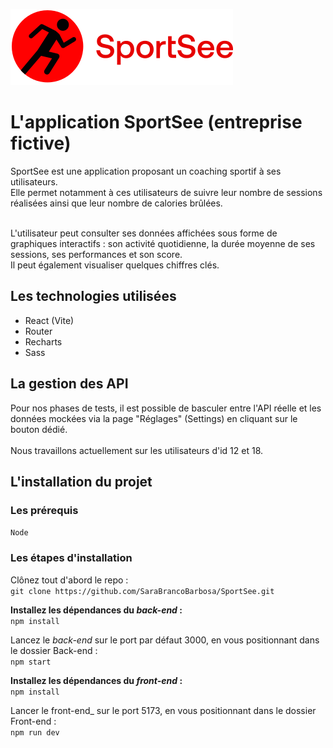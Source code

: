 ![Logo de l'application SportSee.](/Front-end/public/assets/logo/logo.svg)

# L'application SportSee (entreprise fictive)
SportSee est une application proposant un coaching sportif à ses utilisateurs.<br>
Elle permet notamment à ces utilisateurs de suivre leur nombre de sessions réalisées ainsi que leur nombre de calories brûlées.<br><br>

L'utilisateur peut consulter ses données affichées sous forme de graphiques interactifs : son activité quotidienne, la durée moyenne de ses sessions, ses performances et son score.<br>
Il peut également visualiser quelques chiffres clés.

## Les technologies utilisées
- React (Vite)
- Router
- Recharts
- Sass

## La gestion des API
Pour nos phases de tests, il est possible de basculer entre l'API réelle et les données mockées via la page "Réglages" (Settings) en cliquant sur le bouton dédié.<br><br>
Nous travaillons actuellement sur les utilisateurs d'id 12 et 18.

## L'installation du projet
### Les prérequis
`Node`

### Les étapes d'installation
Clônez tout d'abord le repo :<br>
`git clone https://github.com/SaraBrancoBarbosa/SportSee.git`

**Installez les dépendances du _back-end_ :** <br>
`npm install`

Lancez le _back-end_ sur le port par défaut 3000, en vous positionnant dans le dossier Back-end : <br>
`npm start`

**Installez les dépendances du _front-end_ :** <br>
`npm install`

Lancer le front-end_ sur le port 5173, en vous positionnant dans le dossier Front-end : <br>
`npm run dev`